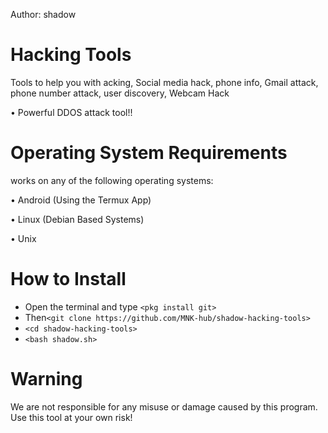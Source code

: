 Author: shadow

# Hacking Tools
Tools to help you with acking, Social media hack, phone info, Gmail attack, phone number attack, user discovery, Webcam Hack

• Powerful DDOS attack tool!!


# Operating System Requirements
works on any of the following operating systems:

• Android (Using the Termux App)

• Linux (Debian Based Systems)

• Unix

# How to Install
* Open the terminal and type `<pkg install git>`
* Then`<git clone https://github.com/MNK-hub/shadow-hacking-tools>`
* `<cd shadow-hacking-tools>`
* `<bash shadow.sh>`


# Warning

We are not responsible for any misuse or damage caused by this program. Use this tool at your own risk!

